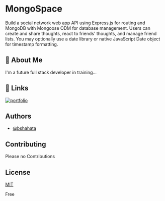 
# MongoSpace

Build a social network web app API using Express.js for routing and MongoDB with Mongoose ODM for database management. Users can create and share thoughts, react to friends' thoughts, and manage friend lists. You may optionally use a date library or native JavaScript Date object for timestamp formatting.
## 🚀 About Me
I'm a future full stack developer in training...


## 🔗 Links
[![portfolio](https://img.shields.io/badge/my_portfolio-000?style=for-the-badge&logo=ko-fi&logoColor=white)](https://katherineoelsner.com/)



## Authors

- [@bshahata](https://www.github.com/bshahata)


## Contributing

Please no Contributions 


## License

[MIT](https://choosealicense.com/licenses/mit/)

Free